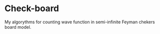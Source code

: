 # Check-board
My algorythms for counting wave function in semi-infinite Feyman chekers board model.
